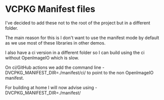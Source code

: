 # VCPKG Manifest files

I've decided to add these not to the root of the project but in a different folder.

The main reason for this is I don't want to use the manifest mode by default as we use most of these libraries in other demos. 

I also have a ci version in a different folder so I can build using the ci without OpenImageIO which is slow.

On ci/GitHub actions  we add the command line -DVCPKG_MANIFEST_DIR=./manifest/ci/ to point to the non OpenImageIO manifest.

For building at home I will now advise using -DVCPKG_MANIFEST_DIR=./manifest/ 